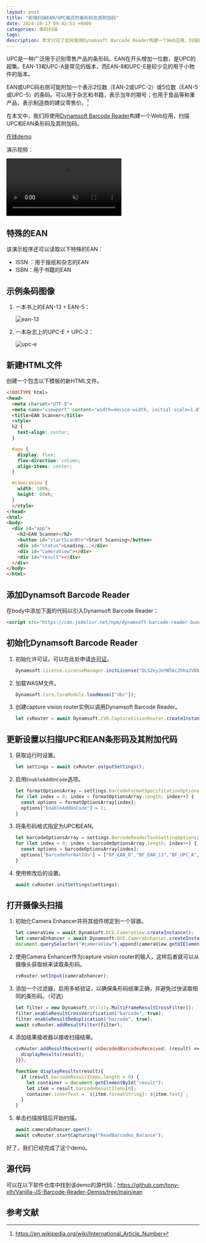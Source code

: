 ```yaml
---
layout: post
title: "前端扫描EAN/UPC格式的条形码及其附加码"
date: 2024-10-17 09:42:53 +0800
categories: 条码扫描
tags: 
description: 本文讨论了如何使用Dynamsoft Barcode Reader构建一个Web应用，扫描EAN/UPC格式的条形码及其附加码。
---
```


UPC是一种广泛用于识别零售产品的条形码。EAN在开头增加一位数，是UPC的超集。EAN-13和UPC-A是常见的版本，而EAN-8和UPC-E是较少见的用于小物件的版本。

EAN或UPC码右侧可能附加一个表示2位数（EAN-2或UPC-2）或5位数（EAN-5或UPC-5）的条码。可以用于杂志和书籍，表示当年的期号；也用于食品等称重产品，表示制造商的建议零售价。[^wiki]

在本文中，我们将使用[Dynamsoft Barcode Reader](https://www.dynamsoft.com/barcode-reader/overview/)构建一个Web应用，扫描UPC和EAN条形码及其附加码。

[在线demo](https://tony-xlh.github.io/Vanilla-JS-Barcode-Reader-Demos/ean/)

演示视频：

<video src="https://github.com/user-attachments/assets/d4509dc3-451c-455d-8eb7-113b0fc00d7c" controls="controls" muted="muted" style="max-height:640px;max-width:100%;">
</video>

## 特殊的EAN

该演示程序还可以读取以下特殊的EAN：

* ISSN ：用于报纸和杂志的EAN
* ISBN：用于书籍的EAN

## 示例条码图像

1. 一本书上的EAN-13 + EAN-5：

   ![ean-13](/album/2024/10/add-on/ean_13.jpg)

2. 一本杂志上的UPC-E + UPC-2：

   ![upc-e](/album/2024/10/add-on/upc_e.jpg)


## 新建HTML文件

创建一个包含以下模板的新HTML文件。

```html
<!DOCTYPE html>
<head>
  <meta charset="UTF-8">
  <meta name="viewport" content="width=device-width, initial-scale=1.0">
  <title>EAN Scanner</title>
  <style>
  h2 {
    text-align: center;
  }

  #app {
    display: flex;
    flex-direction: column;
    align-items: center;
  }

  #cameraView {
    width: 100%;
    height: 60vh;
  }
  </style>
</head>
<html>
<body>
  <div id="app">
    <h2>EAN Scanner</h2>
    <button id="startScanBtn">Start Scanning</button>
    <div id="status">Loading...</div>
    <div id="cameraView"></div>
    <div id="result"></div>
  </div>
</body>
</html>
```

## 添加Dynamsoft Barcode Reader

在body中添加下面的代码以引入Dynamsoft Barcode Reader：

```html
<script src="https://cdn.jsdelivr.net/npm/dynamsoft-barcode-reader-bundle@10.4.2000/dist/dbr.bundle.js"></script>
```

## 初始化Dynamsoft Barcode Reader

1. 初始化许可证。可以在此处申请[许可证](https://www.dynamsoft.com/customer/license/trialLicense/?product=dcv&package=cross-platform)。

   ```js
   Dynamsoft.License.LicenseManager.initLicense("DLS2eyJoYW5kc2hha2VDb2RlIjoiMjAwMDAxLTE2NDk4Mjk3OTI2MzUiLCJvcmdhbml6YXRpb25JRCI6IjIwMDAwMSIsInNlc3Npb25QYXNzd29yZCI6IndTcGR6Vm05WDJrcEQ5YUoifQ==");
   ```

2. 加载WASM文件。

   ```js
   Dynamsoft.Core.CoreModule.loadWasm(["dbr"]);
   ```

3. 创建capture vision router实例以调用Dynamsoft Barcode Reader。

   ```js
   let cvRouter = await Dynamsoft.CVR.CaptureVisionRouter.createInstance();
   ```

## 更新设置以扫描UPC和EAN条形码及其附加代码

1. 获取运行时设置。

   ```js
   let settings = await cvRouter.outputSettings();
   ```

2. 启用`EnableAddOnCode`选项。

   ```js
   let formatOptionsArray = settings.BarcodeFormatSpecificationOptions;
   for (let index = 0; index < formatOptionsArray.length; index++) {
     const options = formatOptionsArray[index];
     options["EnableAddOnCode"] = 1;
   }
   ```

3. 将条形码格式指定为UPC和EAN。

   ```js
   let barcodeOptionsArray = settings.BarcodeReaderTaskSettingOptions;
   for (let index = 0; index < barcodeOptionsArray.length; index++) {
     const options = barcodeOptionsArray[index];
     options["BarcodeFormatIds"] = ["BF_EAN_8","BF_EAN_13","BF_UPC_A","BF_UPC_E"];
   }
   ```

4. 使用修改后的设置。

   ```js
   await cvRouter.initSettings(settings);
   ```

## 打开摄像头扫描

1. 初始化Camera Enhancer并将其组件绑定到一个容器。

   ```js
   let cameraView = await Dynamsoft.DCE.CameraView.createInstance();
   let cameraEnhancer = await Dynamsoft.DCE.CameraEnhancer.createInstance(cameraView);
   document.querySelector("#cameraView").append(cameraView.getUIElement());
   ```

2. 使用Camera Enhancer作为capture vision router的输入，这样后者就可以从摄像头获取帧来读取条形码。

   ```js
   cvRouter.setInput(cameraEnhancer);
   ```

3. 添加一个过滤器，启用多帧验证，以确保条形码结果正确，并避免过快读取相同的条形码。（可选）

   ```js
   let filter = new Dynamsoft.Utility.MultiFrameResultCrossFilter();
   filter.enableResultCrossVerification("barcode", true);
   filter.enableResultDeduplication("barcode", true);
   await cvRouter.addResultFilter(filter);
   ```

4. 添加结果接收器以接收扫描结果。

   ```js
   cvRouter.addResultReceiver({ onDecodedBarcodesReceived: (result) => {
     displayResults(result);
   }});

   function displayResults(result){
     if (result.barcodeResultItems.length > 0) {
       let container = document.getElementById("result");
       let item = result.barcodeResultItems[0];
       container.innerText = `${item.formatString}: ${item.text}`;
     }
   }
   ```

5. 单击扫描按钮后开始扫描。

   ```js
   await cameraEnhancer.open();
   await cvRouter.startCapturing("ReadBarcodes_Balance");
   ```

好了，我们已经完成了这个demo。

## 源代码

可以在以下软件仓库中找到该demo的源代码：<https://github.com/tony-xlh/Vanilla-JS-Barcode-Reader-Demos/tree/main/ean>

## 参考文献

[^wiki]: <https://en.wikipedia.org/wiki/International_Article_Number>


